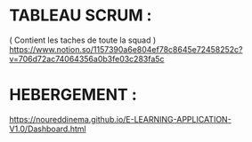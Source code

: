 # TABLEAU SCRUM : 
( Contient les taches de toute la squad )
https://www.notion.so/1157390a6e804ef78c8645e72458252c?v=706d72ac74064356a0b3fe03c283fa5c

# HEBERGEMENT :
https://noureddinema.github.io/E-LEARNING-APPLICATION-V1.0/Dashboard.html
